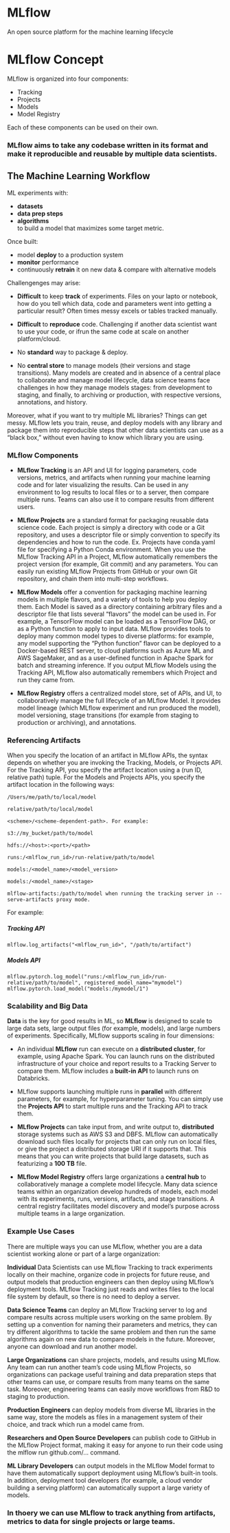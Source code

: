 # MLflow

An open source platform for the machine learning lifecycle

# MLflow Concept

MLflow is organized into four components: 
- Tracking
- Projects
- Models 
- Model Registry

Each of these components can be used on their own.

### MLflow aims to take any codebase written in its format and make it reproducible and reusable by multiple data scientists. 

## The Machine Learning Workflow

ML experiments with:
- **datasets**
- **data prep steps**
- **algorithms**    
to build a model that maximizes some target metric. 


Once built:
 - model **deploy** to a production system 
 - **monitor** performance 
 - continuously **retrain** it on new data & compare with alternative models

Challengenges may arise:

- **Difficult** to keep **track** of experiments. Files on your lapto or notebook, how do you tell which data, code and parameters went into getting a particular result? Often times messy excels or tables tracked manually. 

- **Difficult** to **reproduce** code. Challenging if another data scientist want to use your code, or ifrun the same code at scale on another platform/cloud.

- No **standard** way to package & deploy. 

- No **central store** to manage models (their versions and stage transitions). Many models are created and in absence of a central place to collaborate and manage model lifecycle, data science teams face challenges in how they manage models stages: from development to staging, and finally, to archiving or production, with respective versions, annotations, and history.    

Moreover, what if you want to try multiple ML libraries? Things can get messy. MLflow lets you train, reuse, and deploy models with any library and package them into reproducible steps that other data scientists can use as a “black box,” without even having to know which library you are using.

### MLflow Components


- **MLflow Tracking** is an API and UI for logging parameters, code versions, metrics, and artifacts when running your machine learning code and for later visualizing the results. Can be used in any environment  to log results to local files or to a server, then compare multiple runs. Teams can also use it to compare results from different users.

- **MLflow Projects** are a standard format for packaging reusable data science code. Each project is simply a directory with code or a Git repository, and uses a descriptor file or simply convention to specify its dependencies and how to run the code. Ex. Projects have conda.yaml file for specifying a Python Conda environment. When you use the MLflow Tracking API in a Project, MLflow automatically remembers the project version (for example, Git commit) and any parameters. You can easily run existing MLflow Projects from GitHub or your own Git repository, and chain them into multi-step workflows.

- **MLflow Models** offer a convention for packaging machine learning models in multiple flavors, and a variety of tools to help you deploy them. Each Model is saved as a directory containing arbitrary files and a descriptor file that lists several “flavors” the model can be used in. For example, a TensorFlow model can be loaded as a TensorFlow DAG, or as a Python function to apply to input data. MLflow provides tools to deploy many common model types to diverse platforms: for example, any model supporting the “Python function” flavor can be deployed to a Docker-based REST server, to cloud platforms such as Azure ML and AWS SageMaker, and as a user-defined function in Apache Spark for batch and streaming inference. If you output MLflow Models using the Tracking API, MLflow also automatically remembers which Project and run they came from.

- **MLflow Registry** offers a centralized model store, set of APIs, and UI, to collaboratively manage the full lifecycle of an MLflow Model. It provides model lineage (which MLflow experiment and run produced the model), model versioning, stage transitions (for example from staging to production or archiving), and annotations.

### Referencing Artifacts
When you specify the location of an artifact in MLflow APIs, the syntax depends on whether you are invoking the Tracking, Models, or Projects API. For the Tracking API, you specify the artifact location using a (run ID, relative path) tuple. For the Models and Projects APIs, you specify the artifact location in the following ways:

```
/Users/me/path/to/local/model

relative/path/to/local/model

<scheme>/<scheme-dependent-path>. For example:

s3://my_bucket/path/to/model

hdfs://<host>:<port>/<path>

runs:/<mlflow_run_id>/run-relative/path/to/model

models:/<model_name>/<model_version>

models:/<model_name>/<stage>

mlflow-artifacts:/path/to/model when running the tracking server in --serve-artifacts proxy mode.
```

For example:

##### Tracking API

```
mlflow.log_artifacts("<mlflow_run_id>", "/path/to/artifact")
```

##### Models API

```
mlflow.pytorch.log_model("runs:/<mlflow_run_id>/run-relative/path/to/model", registered_model_name="mymodel")
mlflow.pytorch.load_model("models:/mymodel/1")
```

### Scalability and Big Data
**Data** is the key for good results in ML, so **MLflow** is designed to scale to large data sets, large output files (for example, models), and large numbers of experiments. Specifically, MLflow supports scaling in four dimensions:

- An individual **MLflow** run can execute on a **distributed cluster**, for example, using Apache Spark. You can launch runs on the distributed infrastructure of your choice and report results to a Tracking Server to compare them. MLflow includes a **built-in API** to launch runs on Databricks.

- MLflow supports launching multiple runs in **parallel** with different parameters, for example, for hyperparameter tuning. You can simply use the **Projects API** to start multiple runs and the Tracking API to track them.

- **MLflow Projects** can take input from, and write output to, **distributed** storage systems such as AWS S3 and DBFS. MLflow can automatically download such files locally for projects that can only run on local files, or give the project a distributed storage URI if it supports that. This means that you can write projects that build large datasets, such as featurizing a **100 TB** file.

- **MLflow Model Registry** offers large organizations a **central hub** to collaboratively manage a complete model lifecycle. Many data science teams within an organization develop hundreds of models, each model with its experiments, runs, versions, artifacts, and stage transitions. A central registry facilitates model discovery and model’s purpose across multiple teams in a large organization.

### Example Use Cases
There are multiple ways you can use MLflow, whether you are a data scientist working alone or part of a large organization:

**Individual** Data Scientists can use MLflow Tracking to track experiments locally on their machine, organize code in projects for future reuse, and output models that production engineers can then deploy using MLflow’s deployment tools. MLflow Tracking just reads and writes files to the local file system by default, so there is no need to deploy a server.

**Data Science Teams** can deploy an MLflow Tracking server to log and compare results across multiple users working on the same problem. By setting up a convention for naming their parameters and metrics, they can try different algorithms to tackle the same problem and then run the same algorithms again on new data to compare models in the future. Moreover, anyone can download and run another model.

**Large Organizations** can share projects, models, and results using MLflow. Any team can run another team’s code using MLflow Projects, so organizations can package useful training and data preparation steps that other teams can use, or compare results from many teams on the same task. Moreover, engineering teams can easily move workflows from R&D to staging to production.

**Production Engineers** can deploy models from diverse ML libraries in the same way, store the models as files in a management system of their choice, and track which run a model came from.

**Researchers and Open Source Developers** can publish code to GitHub in the MLflow Project format, making it easy for anyone to run their code using the mlflow run github.com/... command.

**ML Library Developers** can output models in the MLflow Model format to have them automatically support deployment using MLflow’s built-in tools. In addition, deployment tool developers (for example, a cloud vendor building a serving platform) can automatically support a large variety of models.

### In thoery we can use MLflow to track anything from artifacts, metrics to data for single projects or large teams. 